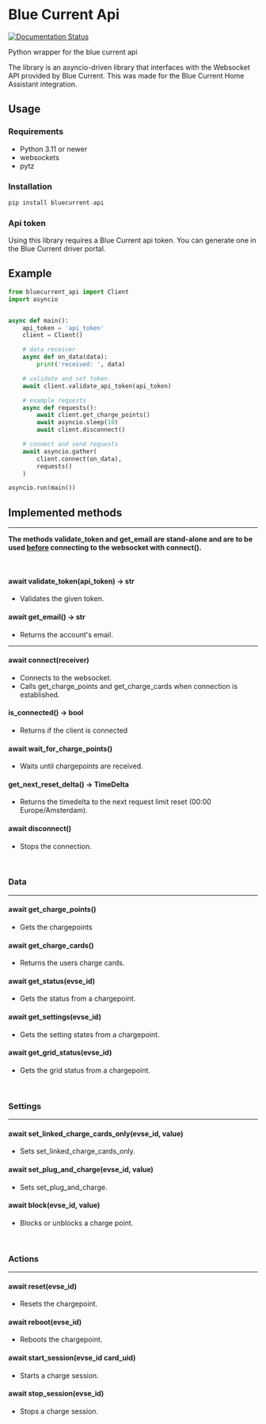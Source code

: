 # Blue Current Api

[![Documentation Status](https://readthedocs.com/projects/blue-current-homeassistantapi/badge/?version=latest&token=00ce4a850aedc0993b7075a8b2d5f8de98251adcdb4eada1f1fb3c02fee80039)](https://blue-current-homeassistantapi.readthedocs-hosted.com/en/latest/?badge=latest)

Python wrapper for the blue current api

The library is an asyncio-driven library that interfaces with the Websocket API provided by Blue Current. This was made for the Blue Current Home Assistant integration.

## Usage

### Requirements

- Python 3.11 or newer
- websockets
- pytz

### Installation

```python
pip install bluecurrent-api
```

### Api token

Using this library requires a Blue Current api token. You can generate one in the Blue Current driver portal.

## Example

```python
from bluecurrent_api import Client
import asyncio


async def main():
    api_token = 'api_token'
    client = Client()

    # data receiver
    async def on_data(data):
        print('received: ', data)

    # validate and set token.
    await client.validate_api_token(api_token)

    # example requests
    async def requests():
        await client.get_charge_points()
        await asyncio.sleep(10)
        await client.disconnect()

    # connect and send requests
    await asyncio.gather(
        client.connect(on_data),
        requests()
    )

asyncio.run(main())
```

## Implemented methods

---

<b>The methods validate_token and get_email are stand-alone and are to be used <u>before</u> connecting to the websocket with connect().</b>

<br>

#### await validate_token(api_token) -> str

- Validates the given token.

#### await get_email() -> str

- Returns the account's email.

---

#### await connect(receiver)

- Connects to the websocket.
- Calls get_charge_points and get_charge_cards when connection is established.

#### is_connected() -> bool
- Returns if the client is connected

#### await wait_for_charge_points()
- Waits until chargepoints are received.


#### get_next_reset_delta() -> TimeDelta

- Returns the timedelta to the next request limit reset (00:00 Europe/Amsterdam).

#### await disconnect()

- Stops the connection.

<br>

### Data

---

#### await get_charge_points()

- Gets the chargepoints

#### await get_charge_cards()

- Returns the users charge cards.

#### await get_status(evse_id)

- Gets the status from a chargepoint.

#### await get_settings(evse_id)

- Gets the setting states from a chargepoint.

#### await get_grid_status(evse_id)

- Gets the grid status from a chargepoint.

<br>

### Settings

---

#### await set_linked_charge_cards_only(evse_id, value)

- Sets set_linked_charge_cards_only.

#### await set_plug_and_charge(evse_id, value)

- Sets set_plug_and_charge.

#### await block(evse_id, value)

- Blocks or unblocks a charge point.

<br>

### Actions

---

#### await reset(evse_id)

- Resets the chargepoint.

#### await reboot(evse_id)

- Reboots the chargepoint.

#### await start_session(evse_id card_uid)

- Starts a charge session.

#### await stop_session(evse_id)

- Stops a charge session.
